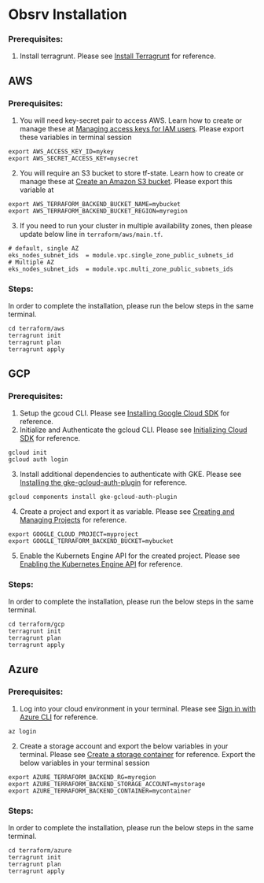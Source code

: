 # Obsrv Installation

### Prerequisites:
1. Install terragrunt. Please see [Install Terragrunt](https://terragrunt.gruntwork.io/docs/getting-started/install/) for reference.

## AWS
### Prerequisites:
1. You will need key-secret pair to access AWS. Learn how to create or manage these at [Managing access keys for IAM users](https://docs.aws.amazon.com/IAM/latest/UserGuide/id_credentials_access-keys.html). Please export these variables in terminal session
```
export AWS_ACCESS_KEY_ID=mykey
export AWS_SECRET_ACCESS_KEY=mysecret
```
2. You will require an S3 bucket to store tf-state. Learn how to create or manage these at [Create an Amazon S3 bucket](https://docs.aws.amazon.com/transfer/latest/userguide/requirements-S3.html). Please export this variable at
```
export AWS_TERRAFORM_BACKEND_BUCKET_NAME=mybucket
export AWS_TERRAFORM_BACKEND_BUCKET_REGION=myregion
```
3. If you need to run your cluster in multiple availability zones, then please update below line in `terraform/aws/main.tf`.
```
# default, single AZ
eks_nodes_subnet_ids  = module.vpc.single_zone_public_subnets_id
# Multiple AZ
eks_nodes_subnet_ids  = module.vpc.multi_zone_public_subnets_ids
```
### Steps:
In order to complete the installation, please run the below steps in the same terminal.
```
cd terraform/aws
terragrunt init
terragrunt plan
terragrunt apply
```
## GCP
### Prerequisites:
1. Setup the gcoud CLI. Please see [Installing Google Cloud SDK](https://cloud.google.com/sdk/docs/install) for reference.
2. Initialize and Authenticate the gcloud CLI. Please see [Initializing Cloud SDK](https://cloud.google.com/sdk/docs/initializing) for reference.

```
gcloud init
gcloud auth login
```

3. Install additional dependencies to authenticate with GKE. Please see [Installing the gke-gcloud-auth-plugin](https://cloud.google.com/kubernetes-engine/docs/how-to/cluster-access-for-kubectl) for reference.

```
gcloud components install gke-gcloud-auth-plugin
```

4. Create a project and export it as variable. Please see [Creating and Managing Projects](https://cloud.google.com/resource-manager/docs/creating-managing-projects) for reference.

```
export GOOGLE_CLOUD_PROJECT=myproject
export GOOGLE_TERRAFORM_BACKEND_BUCKET=mybucket
```

5. Enable the Kubernets Engine API for the created project. Please see [Enabling the Kubernetes Engine API](https://cloud.google.com/kubernetes-engine/docs/how-to/creating-a-zonal-cluster#enable-api) for reference.

### Steps:
In order to complete the installation, please run the below steps in the same terminal.
```
cd terraform/gcp
terragrunt init
terragrunt plan
terragrunt apply
```

## Azure
### Prerequisites:
1. Log into your cloud environment in your terminal. Please see [Sign in with Azure CLI](https://learn.microsoft.com/en-us/cli/azure/authenticate-azure-cli) for reference.
```
az login
```
2. Create a storage account and export the below variables in your terminal. Please see [Create a storage container](https://learn.microsoft.com/en-us/azure/storage/common/storage-account-create?toc=/azure/storage/blobs/toc.json) for reference. Export the below variables in your terminal session
```
export AZURE_TERRAFORM_BACKEND_RG=myregion
export AZURE_TERRAFORM_BACKEND_STORAGE_ACCOUNT=mystorage
export AZURE_TERRAFORM_BACKEND_CONTAINER=mycontainer
```
### Steps:
In order to complete the installation, please run the below steps in the same terminal.
```
cd terraform/azure
terragrunt init
terragrunt plan
terragrunt apply
```
